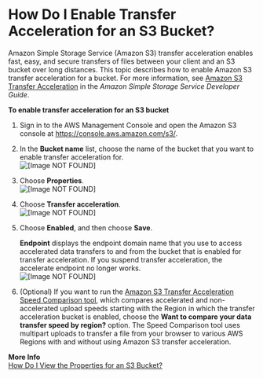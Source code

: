 # How Do I Enable Transfer Acceleration for an S3 Bucket?<a name="enable-transfer-acceleration"></a>

Amazon Simple Storage Service \(Amazon S3\) transfer acceleration enables fast, easy, and secure transfers of files between your client and an S3 bucket over long distances\. This topic describes how to enable Amazon S3 transfer acceleration for a bucket\. For more information, see [Amazon S3 Transfer Acceleration](https://docs.aws.amazon.com/AmazonS3/latest/dev/transfer-acceleration.html) in the *Amazon Simple Storage Service Developer Guide*\.

**To enable transfer acceleration for an S3 bucket**

1. Sign in to the AWS Management Console and open the Amazon S3 console at [https://console\.aws\.amazon\.com/s3/](https://console.aws.amazon.com/s3/)\.

1. In the **Bucket name** list, choose the name of the bucket that you want to enable transfer acceleration for\.  
![\[Image NOT FOUND\]](http://docs.aws.amazon.com/AmazonS3/latest/user-guide/images/choose-bucket-name.png)

1. Choose **Properties**\.  
![\[Image NOT FOUND\]](http://docs.aws.amazon.com/AmazonS3/latest/user-guide/images/choose-properties-tab.png)

1. Choose **Transfer acceleration**\.  
![\[Image NOT FOUND\]](http://docs.aws.amazon.com/AmazonS3/latest/user-guide/images/transfer-acceleration-box.png)

1. Choose **Enabled**, and then choose **Save**\.

   **Endpoint** displays the endpoint domain name that you use to access accelerated data transfers to and from the bucket that is enabled for transfer acceleration\. If you suspend transfer acceleration, the accelerate endpoint no longer works\.  
![\[Image NOT FOUND\]](http://docs.aws.amazon.com/AmazonS3/latest/user-guide/images/enable-transfer-acceleration.png)

1. \(Optional\) If you want to run the [ Amazon S3 Transfer Acceleration Speed Comparison tool,](https://docs.aws.amazon.com/AmazonS3/latest/dev/transfer-acceleration.html#transfer-acceleration-why-use) which compares accelerated and non\-accelerated upload speeds starting with the Region in which the transfer acceleration bucket is enabled, choose the **Want to compare your data transfer speed by region?** option\. The Speed Comparison tool uses multipart uploads to transfer a file from your browser to various AWS Regions with and without using Amazon S3 transfer acceleration\.

**More Info**  
 [How Do I View the Properties for an S3 Bucket?](view-bucket-properties.md)